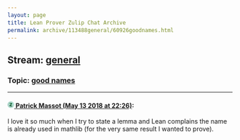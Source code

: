 ```yaml
---
layout: page
title: Lean Prover Zulip Chat Archive 
permalink: archive/113488general/60926goodnames.html
---
```


## Stream: [general](index.html)
### Topic: [good names](60926goodnames.html)

---

#### [![Click to go to Zulip](../../assets/img/zulip2.png) Patrick Massot (May 13 2018 at 22:26)](https://leanprover.zulipchat.com/#narrow/stream/113488-general/topic/good%20names/near/126508650):
I love it so much when I try to state a lemma and Lean complains the name is already used in mathlib (for the very same result I wanted to prove).

